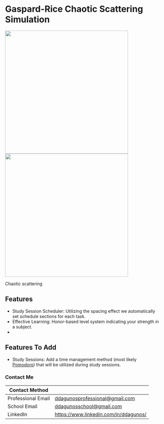 # Gaspard-Rice Chaotic Scattering Simulation

<p float="left">
  <img src="https://upload.wikimedia.org/wikipedia/commons/7/72/Gr_system_experimental1.png" width="400" />
  <img src="https://raw.githubusercontent.com/darwin-a/PersonalProjects/master/Personal%20Programming%20Projects/Python/Scripts/Computational%20Physics/Gaspard-Rice%20Chaotic%20Scattering%20Simulation/images/Trajectory%20Plot%20(Max%20Bounce%20%3D%2032).png" width="400" /> 
</p>


Chaotic scattering



## Features
- Study Session Scheduler: Utilizing the spacing effect we automatically set schedule sections for each task.
- Effective Learning: Honor-based level system indicating your strength in a subject.
- 

## Features To Add
- Study Sessions: Add a time management method (most likely [Pomodoro](https://www.forbes.com/sites/bryancollinseurope/2020/03/03/the-pomodoro-technique/#18f7d5fc3985)) that will be utilized during study sessions. 

### Contact Me

| Contact Method |  |
| --- | --- |
| Professional Email | ddagunosprofessional@gmail.com |
| School Email | ddagunosschool@gmail.com |
| LinkedIn | https://www.linkedin.com/in/ddagunos/ |
